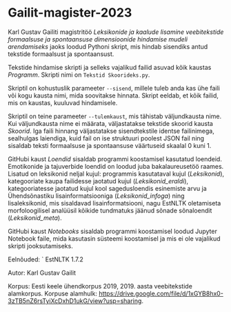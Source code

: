 # Gailit-magister-2023

Karl Gustav Gailiti magistritöö *Leksikonide ja kaalude lisamine veebitekstide formaalsuse ja spontaansuse dimensioonide hindamise mudeli arendamiseks* jaoks loodud Pythoni skript, mis hindab sisendiks antud tekstide formaalsust ja spontaansust.

Tekstide hindamise skripti ja selleks vajalikud failid asuvad kõik kaustas *Programm*. Skripti nimi on `Tekstid Skoorideks.py`.

Skriptil on kohustuslik parameeter `--sisend`, millele tuleb anda kas ühe faili või kogu kausta nimi, mida soovitakse hinnata. Skript eeldab, et kõik failid, mis on kaustas, kuuluvad hindamisele.

Skriptil on teine parameeter `--tulemkaust`, mis tähistab väljundkausta nime. Kui väljundkausta nime ei määrata, väljastatakse tekstide skoorid kausta *Skoorid*. Iga faili hinnang väljastatakse sisendtekstile identse failinimega, sealhulgas laiendiga, kuid fail on ise struktuuri poolest JSON fail ning sisaldab teksti formaalsuse ja spontaansuse väärtuseid skaalal 0 kuni 1.

GitHubi kaust *Loendid* sisaldab programmi koostamisel kasutatud loendeid. Emotikonide ja tajuverbide loendid on loodud juba bakalaureusetöö raames. Lisatud on leksikonid neljal kujul: programmis kasutataval kujul (_Leksikonid_), kategooriate kaupa failidesse jaotatud kujul (_Leksikonid\_eraldi_), kategooriatesse jaotatud kujul kool sagedusloendis esinemiste arvu ja Ühendsõnastiku lisainformatsiooniga (_Leksikonid\_infoga_) ning lisaleksikonid, mis sisaldavad lisainformatsiooni, nagu EstNLTK oletamiseta morfoloogilisel analüüsil kõikide tundmatuks jäänud sõnade sõnaloendit (_Leksikonid\_meta_).

GitHubi kaust *Notebooks* sisaldab programmi koostamisel loodud Jupyter Notebook faile, mida kasutasin süsteemi koostamisel ja mis ei ole vajalikud skripti jooksutamiseks.

Eelnõuded:
`
EstNLTK 1.7.2

Autor: Karl Gustav Gailit

Korpus: Eesti keele ühendkorpus 2019, 2019. aasta veebitekstide alamkorpus.
Korpuse alamhulk: https://drive.google.com/file/d/1xGYB8hx0-3zTB5nZ6rsTyiXcDxhD1ukG/view?usp=sharing.
